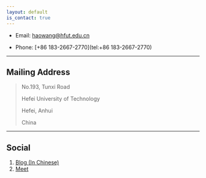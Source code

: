 ```yaml
---
layout: default
is_contact: true
---
```


* Email: [haowang@hfut.edu.cn](mailto:haowang@hfut.edu.cn)

* Phone: [+86 183-2667-2770](tel:+86 183-2667-2770)

---

## Mailing Address

> No.193, Tunxi Road
> 
> Hefei University of Technology
>
> Hefei, Anhui
>
> China

---

## Social

1. [Blog (In Chinese)](https://blog.waynehfut.com)
2. [Meet](https://meet.waynehfut.com)

